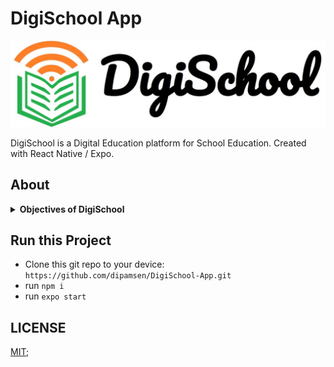# DigiSchool App
![](https://raw.githubusercontent.com/dipamsen/DigiSchool-Web/master/logo2.png)

DigiSchool is a Digital Education platform for School Education.
Created with React Native / Expo.

## About

<details>
<summary><b>Objectives of DigiSchool</b></summary>
<li>Alternate to Conventional Schooling in current Pandemic Situation - Futuristic Education Platform!</li>
<li>Access to Educational Curriculum of Global Standard - Interactive, Digitalized and Collaborative Learning from Home</li>
<li>Learn with Fun - Activities, Discussion Wall</li>
</details>

## Run this Project

- Clone this git repo to your device: `https://github.com/dipamsen/DigiSchool-App.git`
- run `npm i`
- run `expo start`

## LICENSE
[MIT](/LICENSE);